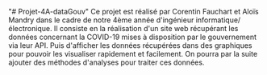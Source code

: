 "# Projet-4A-dataGouv" 
Ce projet est réalisé par Corentin Fauchart et Aloïs Mandry dans le cadre de notre 4ème année d'ingénieur informatique/électronique.
Il consiste en la réalisation d'un site web récupérant les données concernant la COVID-19 mises à disposition par le gouvernement via leur API.
Puis d'afficher les données récupérées dans des graphiques pour pouvoir les visualiser rapidement et facilement.
On pourra par la suite ajouter des méthodes d'analyses pour traiter ces données.
